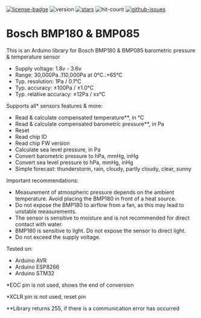 [![license-badge][]][license] ![version] [![stars][]][stargazers] ![hit-count] [![github-issues][]][issues]

# Bosch BMP180 & BMP085
This is an Arduino library for Bosch BMP180 & BMP085 barometric pressure & temperature sensor

- Supply voltage:         1.8v - 3.6v
- Range:                  30,000Pa..110,000Pa at 0°C..+65°C
- Typ. resolution:        1Pa    / 0.1°C
- Typ. accuracy:          ±100Pa / ±1.0°C
- Typ. relative accuracy: ±12Pa  / xx°C

Supports all* sensors features & more:

- Read & calculate compensated temperature**, in °C
- Read & calculate compensated barometric pressure**, in Pa
- Reset
- Read chip ID
- Read chip FW version
- Calculate sea level pressure, in Pa
- Convert barometric pressure to hPa, mmHg, inHg
- Convert sea level pressure to hPa, mmHg, inHg
- Simple forecast: thunderstorm, rain, cloudy, partly cloudy, clear, sunny

Important recommendations:

- Measurement of atmospheric pressure depends on the ambient temperature. Avoid placing the BMP180 in front of a heat source.
- Do not expose the BMP180 to airflow from a fan, as this may lead to unstable measurements.
- The sensor is sensitive to moisture and is not recommended for direct contact with water.
- BMP180 is sensitive to light. Do not expose the sensor to direct light.
- Do not exceed the supply voltage.

Tested on:

- Arduino AVR
- Arduino ESP8266
- Arduino STM32

*EOC  pin is not used, shows the end of conversion

*XCLR pin is not used, reset pin

**Library returns 255, if there is a communication error has occurred

[license-badge]: https://img.shields.io/badge/License-GPLv3-blue.svg
[license]:       https://choosealicense.com/licenses/gpl-3.0/
[version]:       https://img.shields.io/badge/Version-1.2.1-green.svg
[stars]:         https://img.shields.io/github/stars/enjoyneering/BMP180.svg
[stargazers]:    https://github.com/enjoyneering/BMP180/stargazers
[hit-count]:     https://hits.seeyoufarm.com/api/count/incr/badge.svg?url=https%3A%2F%2Fgithub.com%2Fenjoyneering%2FBMP180&count_bg=%2379C83D&title_bg=%23555555&icon=&icon_color=%23E7E7E7&title=hits&edge_flat=false
[github-issues]: https://img.shields.io/github/issues/enjoyneering/BMP180.svg
[issues]:        https://github.com/enjoyneering/BMP180/issues/
